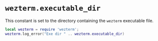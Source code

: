 # `wezterm.executable_dir`

This constant is set to the directory containing the `wezterm`
executable file.

```lua
local wezterm = require 'wezterm';
wezterm.log_error("Exe dir " .. wezterm.executable_dir)
```


